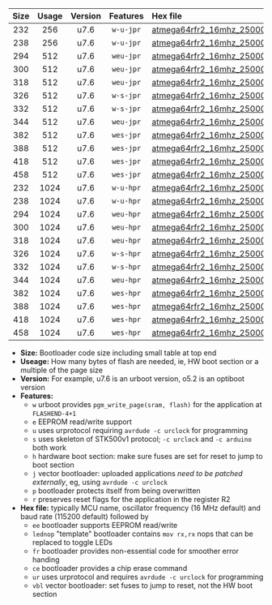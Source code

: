|Size|Usage|Version|Features|Hex file|
|:-:|:-:|:-:|:-:|:--|
|232|256|u7.6|`w-u-jpr`|[atmega64rfr2_16mhz_250000bps_ur_vbl.hex](https://raw.githubusercontent.com/stefanrueger/urboot/main/atmega64rfr2_16mhz_250000bps_ur_vbl.hex)|
|238|256|u7.6|`w-u-jpr`|[atmega64rfr2_16mhz_250000bps_lednop_ur_vbl.hex](https://raw.githubusercontent.com/stefanrueger/urboot/main/atmega64rfr2_16mhz_250000bps_lednop_ur_vbl.hex)|
|294|512|u7.6|`weu-jpr`|[atmega64rfr2_16mhz_250000bps_ee_ur_vbl.hex](https://raw.githubusercontent.com/stefanrueger/urboot/main/atmega64rfr2_16mhz_250000bps_ee_ur_vbl.hex)|
|300|512|u7.6|`weu-jpr`|[atmega64rfr2_16mhz_250000bps_ee_lednop_ur_vbl.hex](https://raw.githubusercontent.com/stefanrueger/urboot/main/atmega64rfr2_16mhz_250000bps_ee_lednop_ur_vbl.hex)|
|318|512|u7.6|`weu-jpr`|[atmega64rfr2_16mhz_250000bps_ee_lednop_fr_ur_vbl.hex](https://raw.githubusercontent.com/stefanrueger/urboot/main/atmega64rfr2_16mhz_250000bps_ee_lednop_fr_ur_vbl.hex)|
|326|512|u7.6|`w-s-jpr`|[atmega64rfr2_16mhz_250000bps_vbl.hex](https://raw.githubusercontent.com/stefanrueger/urboot/main/atmega64rfr2_16mhz_250000bps_vbl.hex)|
|332|512|u7.6|`w-s-jpr`|[atmega64rfr2_16mhz_250000bps_lednop_vbl.hex](https://raw.githubusercontent.com/stefanrueger/urboot/main/atmega64rfr2_16mhz_250000bps_lednop_vbl.hex)|
|344|512|u7.6|`weu-jpr`|[atmega64rfr2_16mhz_250000bps_ee_lednop_fr_ce_ur_vbl.hex](https://raw.githubusercontent.com/stefanrueger/urboot/main/atmega64rfr2_16mhz_250000bps_ee_lednop_fr_ce_ur_vbl.hex)|
|382|512|u7.6|`wes-jpr`|[atmega64rfr2_16mhz_250000bps_ee_vbl.hex](https://raw.githubusercontent.com/stefanrueger/urboot/main/atmega64rfr2_16mhz_250000bps_ee_vbl.hex)|
|388|512|u7.6|`wes-jpr`|[atmega64rfr2_16mhz_250000bps_ee_lednop_vbl.hex](https://raw.githubusercontent.com/stefanrueger/urboot/main/atmega64rfr2_16mhz_250000bps_ee_lednop_vbl.hex)|
|418|512|u7.6|`wes-jpr`|[atmega64rfr2_16mhz_250000bps_ee_lednop_fr_vbl.hex](https://raw.githubusercontent.com/stefanrueger/urboot/main/atmega64rfr2_16mhz_250000bps_ee_lednop_fr_vbl.hex)|
|458|512|u7.6|`wes-jpr`|[atmega64rfr2_16mhz_250000bps_ee_lednop_fr_ce_vbl.hex](https://raw.githubusercontent.com/stefanrueger/urboot/main/atmega64rfr2_16mhz_250000bps_ee_lednop_fr_ce_vbl.hex)|
|232|1024|u7.6|`w-u-hpr`|[atmega64rfr2_16mhz_250000bps_ur.hex](https://raw.githubusercontent.com/stefanrueger/urboot/main/atmega64rfr2_16mhz_250000bps_ur.hex)|
|238|1024|u7.6|`w-u-hpr`|[atmega64rfr2_16mhz_250000bps_lednop_ur.hex](https://raw.githubusercontent.com/stefanrueger/urboot/main/atmega64rfr2_16mhz_250000bps_lednop_ur.hex)|
|294|1024|u7.6|`weu-hpr`|[atmega64rfr2_16mhz_250000bps_ee_ur.hex](https://raw.githubusercontent.com/stefanrueger/urboot/main/atmega64rfr2_16mhz_250000bps_ee_ur.hex)|
|300|1024|u7.6|`weu-hpr`|[atmega64rfr2_16mhz_250000bps_ee_lednop_ur.hex](https://raw.githubusercontent.com/stefanrueger/urboot/main/atmega64rfr2_16mhz_250000bps_ee_lednop_ur.hex)|
|318|1024|u7.6|`weu-hpr`|[atmega64rfr2_16mhz_250000bps_ee_lednop_fr_ur.hex](https://raw.githubusercontent.com/stefanrueger/urboot/main/atmega64rfr2_16mhz_250000bps_ee_lednop_fr_ur.hex)|
|326|1024|u7.6|`w-s-hpr`|[atmega64rfr2_16mhz_250000bps.hex](https://raw.githubusercontent.com/stefanrueger/urboot/main/atmega64rfr2_16mhz_250000bps.hex)|
|332|1024|u7.6|`w-s-hpr`|[atmega64rfr2_16mhz_250000bps_lednop.hex](https://raw.githubusercontent.com/stefanrueger/urboot/main/atmega64rfr2_16mhz_250000bps_lednop.hex)|
|344|1024|u7.6|`weu-hpr`|[atmega64rfr2_16mhz_250000bps_ee_lednop_fr_ce_ur.hex](https://raw.githubusercontent.com/stefanrueger/urboot/main/atmega64rfr2_16mhz_250000bps_ee_lednop_fr_ce_ur.hex)|
|382|1024|u7.6|`wes-hpr`|[atmega64rfr2_16mhz_250000bps_ee.hex](https://raw.githubusercontent.com/stefanrueger/urboot/main/atmega64rfr2_16mhz_250000bps_ee.hex)|
|388|1024|u7.6|`wes-hpr`|[atmega64rfr2_16mhz_250000bps_ee_lednop.hex](https://raw.githubusercontent.com/stefanrueger/urboot/main/atmega64rfr2_16mhz_250000bps_ee_lednop.hex)|
|418|1024|u7.6|`wes-hpr`|[atmega64rfr2_16mhz_250000bps_ee_lednop_fr.hex](https://raw.githubusercontent.com/stefanrueger/urboot/main/atmega64rfr2_16mhz_250000bps_ee_lednop_fr.hex)|
|458|1024|u7.6|`wes-hpr`|[atmega64rfr2_16mhz_250000bps_ee_lednop_fr_ce.hex](https://raw.githubusercontent.com/stefanrueger/urboot/main/atmega64rfr2_16mhz_250000bps_ee_lednop_fr_ce.hex)|

- **Size:** Bootloader code size including small table at top end
- **Useage:** How many bytes of flash are needed, ie, HW boot section or a multiple of the page size
- **Version:** For example, u7.6 is an urboot version, o5.2 is an optiboot version
- **Features:**
  + `w` urboot provides `pgm_write_page(sram, flash)` for the application at `FLASHEND-4+1`
  + `e` EEPROM read/write support
  + `u` uses urprotocol requiring `avrdude -c urclock` for programming
  + `s` uses skeleton of STK500v1 protocol; `-c urclock` and `-c arduino` both work
  + `h` hardware boot section: make sure fuses are set for reset to jump to boot section
  + `j` vector bootloader: uploaded applications *need to be patched externally*, eg, using `avrdude -c urclock`
  + `p` bootloader protects itself from being overwritten
  + `r` preserves reset flags for the application in the register R2
- **Hex file:** typically MCU name, oscillator frequency (16 MHz default) and baud rate (115200 default) followed by
  + `ee` bootloader supports EEPROM read/write
  + `lednop` "template" bootloader contains `mov rx,rx` nops that can be replaced to toggle LEDs
  + `fr` bootloader provides non-essential code for smoother error handing
  + `ce` bootloader provides a chip erase command
  + `ur` uses urprotocol and requires `avrdude -c urclock` for programming
  + `vbl` vector bootloader: set fuses to jump to reset, not the HW boot section
